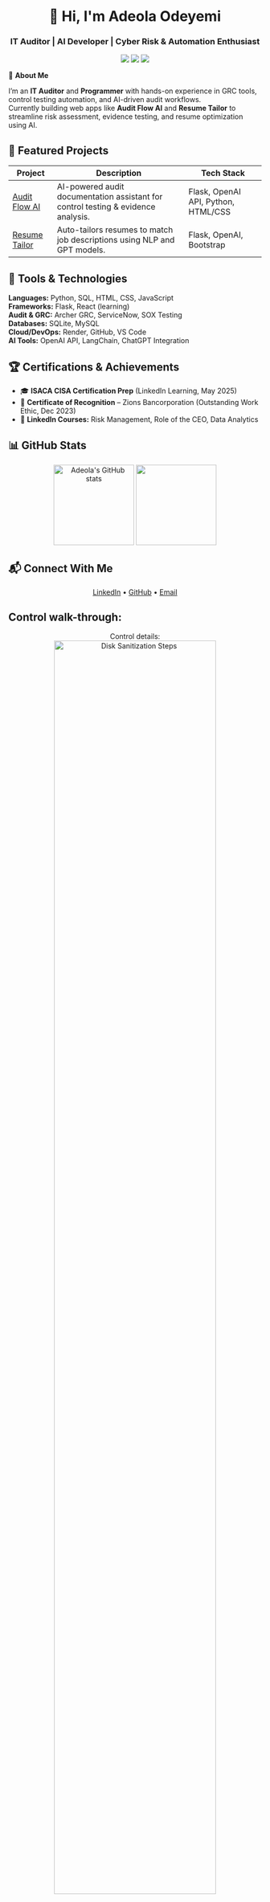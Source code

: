 <h1 align="center">👋 Hi, I'm Adeola Odeyemi</h1>
<h3 align="center">IT Auditor | AI Developer | Cyber Risk & Automation Enthusiast</h3>

<p align="center">
  <a href="https://linkedin.com/in/seunadeola"><img src="https://img.shields.io/badge/-LinkedIn-blue?style=flat&logo=linkedin"></a>
  <a href="https://github.com/Adeolaode0"><img src="https://img.shields.io/github/followers/Adeolaode0?label=Follow&style=social"></a>
  <a href="https://audit-flow-ai.onrender.com"><img src="https://img.shields.io/badge/Portfolio-AuditFlowAI-9cf?logo=flask&style=flat"></a>
</p>

🚀 **About Me**

I’m an **IT Auditor** and **Programmer** with hands-on experience in GRC tools, control testing automation, and AI-driven audit workflows.  
Currently building web apps like **Audit Flow AI** and **Resume Tailor** to streamline risk assessment, evidence testing, and resume optimization using AI.

## 🧩 Featured Projects

| Project | Description | Tech Stack |
|----------|--------------|-------------|
| [Audit Flow AI](https://audit-flow-ai.onrender.com) | AI-powered audit documentation assistant for control testing & evidence analysis. | Flask, OpenAI API, Python, HTML/CSS |
| [Resume Tailor](https://resumesync-py7e.onrender.com) | Auto-tailors resumes to match job descriptions using NLP and GPT models. | Flask, OpenAI, Bootstrap |


## 🧰 Tools & Technologies

**Languages:** Python, SQL, HTML, CSS, JavaScript  
**Frameworks:** Flask, React (learning)  
**Audit & GRC:** Archer GRC, ServiceNow, SOX Testing  
**Databases:** SQLite, MySQL  
**Cloud/DevOps:** Render, GitHub, VS Code  
**AI Tools:** OpenAI API, LangChain, ChatGPT Integration

## 🏆 Certifications & Achievements

- 🎓 **ISACA CISA Certification Prep** (LinkedIn Learning, May 2025)
- 🏅 **Certificate of Recognition** – Zions Bancorporation (Outstanding Work Ethic, Dec 2023)
- 💼 **LinkedIn Courses:** Risk Management, Role of the CEO, Data Analytics

## 📊 GitHub Stats
<p align="center">
  <img src="https://github-readme-stats.vercel.app/api?username=Adeolaode0&show_icons=true&theme=radical" alt="Adeola's GitHub stats" height="160"/>
  <img src="https://github-readme-stats.vercel.app/api/top-langs/?username=Adeolaode0&layout=compact&theme=radical" height="160"/>
</p>

## 📬 Connect With Me

<p align="center">
  <a href="https://linkedin.com/in/seunadeola">LinkedIn</a> •
  <a href="https://github.com/Adeolaode0">GitHub</a> •
  <a href="mailto:adeoladevelopment@gmail.com">Email</a>
</p>

<h2>Control walk-through:</h2>

<p align="center">
Control details: <br/>
<img src="https://i.imgur.com/fehAXd0.png" height="80%" width="80%" alt="Disk Sanitization Steps"/>
<br />
<br />
Test Script:  <br/>
<img src="https://i.imgur.com/QMG2iOG.png" height="80%" width="80%" alt="Disk Sanitization Steps"/>
<br />

<h2>Certifications</h2>

CISA PREP:  <br/>
<img src="https://i.imgur.com/SR0GY3S.png" height="80%" width="80%" alt="Disk Sanitization Steps"/>
<br />
Role of the CEO:  <br/>
<img src="https://i.imgur.com/x3dTTZ5.png" height="80%" width="80%" alt="Disk Sanitization Steps"/>
<br />
Responsible AI:  <br/>
<img src="https://i.imgur.com/sEfJoRk.png" height="80%" width="80%" alt="Disk Sanitization Steps"/>
<br />
Awards of Recorgnition:  <br/>
<img src="https://i.imgur.com/UPod8i4.jpeg" height="80%" width="80%" alt="Disk Sanitization Steps"/>
<br />



-[LinkedIn](https://www.linkedin.com/in/seunadeola/)
